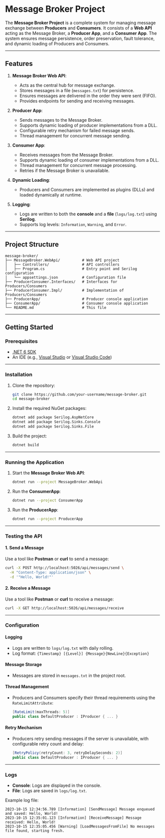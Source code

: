 # Message Broker Project

The **Message Broker Project** is a complete system for managing message exchange between **Producers** and **Consumers**. It consists of a **Web API** acting as the Message Broker, a **Producer App**, and a **Consumer App**. The system ensures message persistence, order preservation, fault tolerance, and dynamic loading of Producers and Consumers.

---

## Features
1. **Message Broker Web API**:
   - Acts as the central hub for message exchange.
   - Stores messages in a file (`messages.txt`) for persistence.
   - Ensures messages are delivered in the order they were sent (FIFO).
   - Provides endpoints for sending and receiving messages.

2. **Producer App**:
   - Sends messages to the Message Broker.
   - Supports dynamic loading of producer implementations from a DLL.
   - Configurable retry mechanism for failed message sends.
   - Thread management for concurrent message sending.

3. **Consumer App**:
   - Receives messages from the Message Broker.
   - Supports dynamic loading of consumer implementations from a DLL.
   - Thread management for concurrent message processing.
   - Retries if the Message Broker is unavailable.

4. **Dynamic Loading**:
   - Producers and Consumers are implemented as plugins (DLLs) and loaded dynamically at runtime.

5. **Logging**:
   - Logs are written to both the **console** and a **file** (`logs/log.txt`) using **Serilog**.
   - Supports log levels: `Information`, `Warning`, and `Error`.

---

## Project Structure
```
message-broker/
├── MessageBroker.WebApi/          # Web API project
│   ├── Controllers/               # API controllers
│   ├── Program.cs                 # Entry point and Serilog configuration
│   └── appsettings.json           # Configuration file
├── ProducerConsumer.Interfaces/   # Interfaces for Producers/Consumers
├── ProducerConsumer.Impl/         # Implementation of Producers/Consumers
├── ProducerApp/                   # Producer console application
├── ConsumerApp/                   # Consumer console application
└── README.md                      # This file
```

---

## Getting Started

### Prerequisites
- [.NET 6 SDK](https://dotnet.microsoft.com/download/dotnet/6.0)
- An IDE (e.g., [Visual Studio](https://visualstudio.microsoft.com/) or [Visual Studio Code](https://code.visualstudio.com/))

---

### Installation
1. Clone the repository:
   ```bash
   git clone https://github.com/your-username/message-broker.git
   cd message-broker
   ```

2. Install the required NuGet packages:
   ```bash
   dotnet add package Serilog.AspNetCore
   dotnet add package Serilog.Sinks.Console
   dotnet add package Serilog.Sinks.File
   ```

3. Build the project:
   ```bash
   dotnet build
   ```

---

### Running the Application
1. Start the **Message Broker Web API**:
   ```bash
   dotnet run --project MessageBroker.WebApi
   ```

2. Run the **ConsumerApp**:
   ```bash
   dotnet run --project ConsumerApp
   ```

3. Run the **ProducerApp**:
   ```bash
   dotnet run --project ProducerApp
   ```

---

### Testing the API
#### 1. Send a Message
Use a tool like **Postman** or **curl** to send a message:
```bash
curl -X POST http://localhost:5026/api/messages/send \
  -H "Content-Type: application/json" \
  -d '"Hello, World!"'
```

#### 2. Receive a Message
Use a tool like **Postman** or **curl** to receive a message:
```bash
curl -X GET http://localhost:5026/api/messages/receive
```

---

### Configuration
#### Logging
- Logs are written to `logs/log.txt` with daily rolling.
- Log format: `{Timestamp} [{Level}] {Message}{NewLine}{Exception}`

#### Message Storage
- Messages are stored in `messages.txt` in the project root.

#### Thread Management
- Producers and Consumers specify their thread requirements using the `RateLimitAttribute`:
  ```csharp
  [RateLimit(maxThreads: 5)]
  public class DefaultProducer : IProducer { ... }
  ```

#### Retry Mechanism
- Producers retry sending messages if the server is unavailable, with configurable retry count and delay:
  ```csharp
  [RetryPolicy(retryCount: 3, retryDelaySeconds: 2)]
  public class DefaultProducer : IProducer { ... }
  ```

---

### Logs
- **Console**: Logs are displayed in the console.
- **File**: Logs are saved in `logs/log.txt`.

Example log file:
```
2023-10-15 12:34:56.789 [Information] [SendMessage] Message enqueued and saved: Hello, World!
2023-10-15 12:35:01.123 [Information] [ReceiveMessage] Message received: Hello, World!
2023-10-15 12:35:05.456 [Warning] [LoadMessagesFromFile] No messages file found, starting fresh.
```

